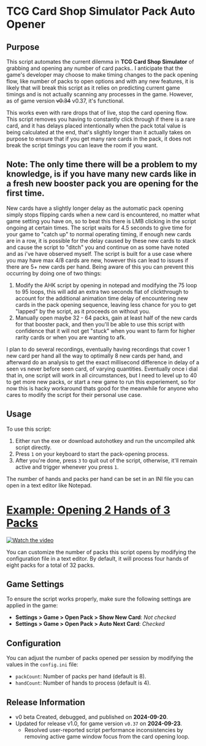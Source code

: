 # TCG Card Shop Simulator Pack Auto Opener

## Purpose
This script automates the current dilemma in **TCG Card Shop Simulator** of grabbing and opening any number of card packs.. I anticipate that the game's developer may choose to make timing changes to the pack opening flow, like number of packs to open options and with any new features, it is likely that will break this script as it relies on predicting current game timings and is not actually scanning any processes in the game. However, as of game version ~~v0.34~~ v0.37, it's functional.

This works even with rare drops that of live, stop the card opening flow. This script removes you having to constantly click through if there is a rare card, and it has delays placed intentionally when the pack total value is being calculated at the end, that's slightly longer than it actually takes on purpose to ensure that if you get many rare cards in the pack, it does not break the script timings you can leave the room if you want. 

## Note: The only time there will be a problem to my knowledge, is if you have many new cards like in a fresh new booster pack you are opening for the first time. 

New cards have a slightly longer delay as the automatic pack opening simply stops flipping cards when a new card is encountered, no matter what game setting you have on, so to beat this there is LMB clicking in the script ongoing at certain times. The script waits for 4.5 seconds to give time for your game to "catch up" to normal operating timing, if enough new cards are in a row, it is possible for the delay caused by these new cards to stack and cause the script to "ditch" you and continue on as some have noted and as i've have observed myself. The script is built for a use case where you may have max 4/8 cards are new, however this can lead to issues if there are 5+ new cards per hand. Being aware of this you can prevent this occurring by doing one of two things:

1) Modify the AHK script by opening in notepad and modifying the 75 loop to 95 loops, this will add an extra two seconds flat of clickthrough to account for the additional animation time delay of encountering new cards in the pack opening sequence, leaving less chance for you to get "lapped" by the script, as it proceeds on without you.
2) Manually open maybe 32 - 64 packs, gain at least half of the new cards for that booster pack, and then you'll be able to use this script with confidence that it will not get "stuck" when you want to farm for higher rarity cards or when you are wanting to afk.

I plan to do several recordings, eventually having recordings that cover 1 new card per hand all the way to optimally 8 new cards per hand, and afterward do an analysis to get the exact millisecond difference in delay of a seen vs never before seen card, of varying quantities. Eventually once i dial that in, one script will work in all circumstances, but I need to level up to 40 to get more new packs, or start a new game to run this experiement, so for now this is hacky workaround thats good for the meanwhile for anyone who cares to modify the script for their personal use case.

## Usage
To use this script:
1. Either run the exe or download autohotkey and run the uncompiled ahk script directly.
2. Press `1` on your keyboard to start the pack-opening process.
4. After you're done, press `3` to quit out of the script, otherwise, it'll remain active and trigger whenever you press `1`.

The number of hands and packs per hand can be set in an INI file you can open in a text editor like Notepad.
# [Example: Opening 2 Hands of 3 Packs](https://www.youtube.com/watch?v=G3QEsq1QnkQ)
[![Watch the video](https://img.youtube.com/vi/G3QEsq1QnkQ/maxresdefault.jpg)](https://www.youtube.com/watch?v=G3QEsq1QnkQ)

You can customize the number of packs this script opens by modifying the configuration file in a text editor. By default, it will process four hands of eight packs for a total of 32 packs.

## Game Settings
To ensure the script works properly, make sure the following settings are applied in the game:

- **Settings > Game > Open Pack > Show New Card**: *Not checked*
- **Settings > Game > Open Pack > Auto Next Card**: *Checked*

## Configuration
You can adjust the number of packs opened per session by modifying the values in the `config.ini` file:
- `packCount`: Number of packs per hand (default is 8).
- `handCount`: Number of hands to process (default is 4).

## Release Information
- v0 beta Created, debugged, and published on **2024-09-20**.
- Updated for release v1.0, for game version `v0.37` on **2024-09-23**.
   - Resolved user-reported script performance inconsistencies by removing active game window focus from the card opening loop.

